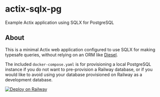 # actix-sqlx-pg

Example Actix application using SQLX for PostgreSQL

## About

This is a minimal Actix web application configured to use SQLX for making typesafe queries,
without relying on an ORM like [Diesel](https://diesel.rs/).

The included `docker-compose.yaml` is for provisioning a local PostgreSQL instance
if you do not want to pre-provision a Railway database, or if you would like to
avoid using your database provisioned on Railway as a development database.

[![Deploy on Railway](https://railway.app/button.svg)](https://railway.app/template/4lz789?referralCode=vMAgAq)
